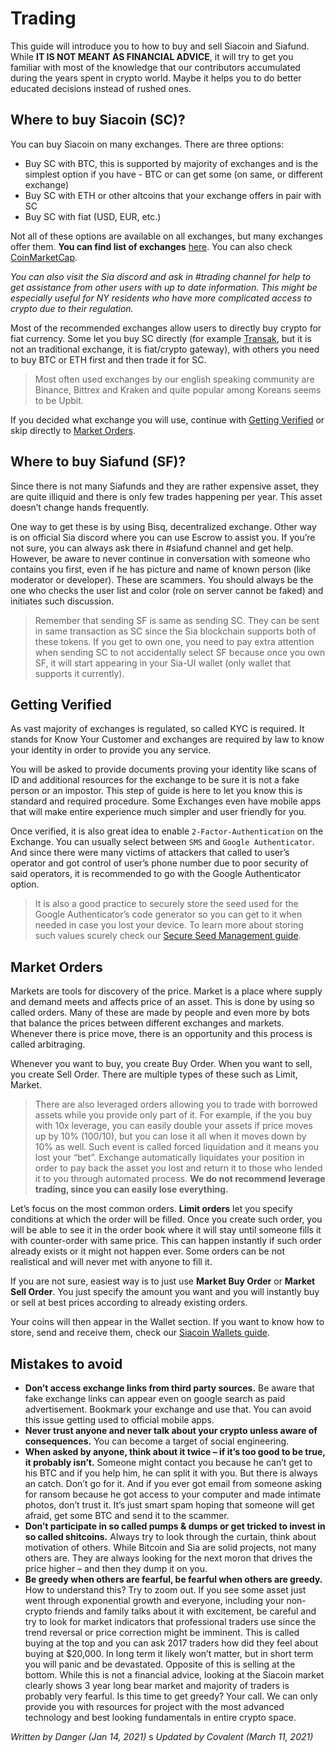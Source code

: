 # Trading
This guide will introduce you to how to buy and sell Siacoin and Siafund. While **IT IS NOT MEANT AS FINANCIAL ADVICE**, it will try to get you familiar with most of the knowledge that our contributors accumulated during the years spent in crypto world. Maybe it helps you to do better educated decisions instead of rushed ones.

## Where to buy Siacoin (SC)?
You can buy Siacoin on many exchanges. There are three options:

- Buy SC with BTC, this is supported by majority of exchanges and is the simplest option if you have - BTC or can get some (on same, or different exchange)
- Buy SC with ETH or other altcoins that your exchange offers in pair with SC
- Buy SC with fiat (USD, EUR, etc.)

Not all of these options are available on all exchanges, but many exchanges offer them. **You can find list of exchanges** [here](https://airtable.com/shrq4MSLNxinvnaR7/tblBYpPz8NRekRYGx). You can also check [CoinMarketCap](https://coinmarketcap.com/currencies/siacoin/markets/).

*You can also visit the Sia discord and ask in #trading channel for help to get assistance from other users with up to date information. This might be especially useful for NY residents who have more complicated access to crypto due to their regulation.*

Most of the recommended exchanges allow users to directly buy crypto for fiat currency. Some let you buy SC directly (for example [Transak](https://transak.com/), but it is not an traditional exchange, it is fiat/crypto gateway), with others you need to buy BTC or ETH first and then trade it for SC.

>Most often used exchanges by our english speaking community are Binance, Bittrex and Kraken and quite popular among Koreans seems to be Upbit.

If you decided what exchange you will use, continue with [Getting Verified](/trading/getting-verified) or skip directly to [Market Orders](/trading/market-orders/index.html).

## Where to buy Siafund (SF)?
Since there is not many Siafunds and they are rather expensive asset, they are quite illiquid and there is only few trades happening per year. This asset doesn’t change hands frequently.

One way to get these is by using Bisq, decentralized exchange. Other way is on official Sia discord where you can use Escrow to assist you. If you’re not sure, you can always ask there in #siafund channel and get help. However, be aware to never continue in conversation with someone who contains you first, even if he has picture and name of known person (like moderator or developer). These are scammers. You should always be the one who checks the user list and color (role on server cannot be faked) and initiates such discussion.

>Remember that sending SF is same as sending SC. They can be sent in same transaction as SC since the Sia blockchain supports both of these tokens. If you get to own one, you need to pay extra attention when sending SC to not accidentally select SF because once you own SF, it will start appearing in your Sia-UI wallet (only wallet that supports it currently).

## Getting Verified
As vast majority of exchanges is regulated, so called KYC is required. It stands for Know Your Customer and exchanges are required by law to know your identity in order to provide you any service.

You will be asked to provide documents proving your identity like scans of ID and additional resources for the exchange to be sure it is not a fake person or an impostor. This step of guide is here to let you know this is standard and required procedure. Some Exchanges even have mobile apps that will make entire experience much simpler and user friendly for you.

Once verified, it is also great idea to enable `2-Factor-Authentication` on the Exchange. You can usually select between `SMS` and `Google Authenticator`. And since there were many victims of attackers that called to user’s operator and got control of user’s phone number due to poor security of said operators, it is recommended to go with the Google Authenticator option.

>It is also a good practice to securely store the seed used for the Google Authenticator’s code generator so you can get to it when needed in case you lost your device. To learn more about storing such values scurely check our [Secure Seed Management guide](/sia/seed-management/index.html).

## Market Orders
Markets are tools for discovery of the price. Market is a place where supply and demand meets and affects price of an asset. This is done by using so called orders. Many of these are made by people and even more by bots that balance the prices between different exchanges and markets. Whenever there is price move, there is an opportunity and this process is called arbitraging.

Whenever you want to buy, you create Buy Order. When you want to sell, you create Sell Order. There are multiple types of these such as Limit, Market.

>There are also leveraged orders allowing you to trade with borrowed assets while you provide only part of it. For example, if the you buy with 10x leverage, you can easily double your assets if price moves up by 10% (100/10), but you can lose it all when it moves down by 10% as well. Such event is called forced liquidation and it means you lost your “bet”. Exchange automatically liquidates your position in order to pay back the asset you lost and return it to those who lended it to you through automated process. **We do not recommend leverage trading, since you can easily lose everything.**

Let’s focus on the most common orders. **Limit orders** let you specify conditions at which the order will be filled. Once you create such order, you will be able to see it in the order book where it will stay until someone fills it with counter-order with same price. This can happen instantly if such order already exists or it might not happen ever. Some orders can be not realistical and will never met with anyone to fill it.

If you are not sure, easiest way is to just use **Market Buy Order** or **Market Sell Order**. You just specify the amount you want and you will instantly buy or sell at best prices according to already existing orders.

Your coins will then appear in the Wallet section. If you want to know how to store, send and receive them, check our [Siacoin Wallets guide](/sia/trading/index.html).

## Mistakes to avoid
- **Don’t access exchange links from third party sources.** Be aware that fake exchange links can appear even on google search as paid advertisement. Bookmark your exchange and use that. You can avoid this issue getting used to official mobile apps.
- **Never trust anyone and never talk about your crypto unless aware of consequences.** You can become a target of social engineering.
- **When asked by anyone, think about it twice – if it’s too good to be true, it probably isn’t.** Someone might contact you because he can’t get to his BTC and if you help him, he can split it with you. But there is always an catch. Don’t go for it. And if you ever got email from someone asking for ransom because he got access to your computer and made intimate photos, don’t trust it. It’s just smart spam hoping that someone will get afraid, get some BTC and send it to the scammer.
- **Don’t participate in so called pumps & dumps or get tricked to invest in so called shitcoins.** Always try to look through the curtain, think about motivation of others. While Bitcoin and Sia are solid projects, not many others are. They are always looking for the next moron that drives the price higher – and then they dump it on you.
- **Be greedy when others are fearful, be fearful when others are greedy.** How to understand this? Try to zoom out. If you see some asset just went through exponential growth and everyone, including your non-crypto friends and family talks about it with excitement, be careful and try to look for market indicators that professional traders use since the trend reversal or price correction might be imminent. This is called buying at the top and you can ask 2017 traders how did they feel about buying at $20,000. In long term it likely won’t matter, but in short term you will panic and be devastated. Opposite of this is selling at the bottom. While this is not a financial advice, looking at the Siacoin market clearly shows 3 year long bear market and majority of traders is probably very fearful. Is this time to get greedy? Your call. We can only provide you with resources for project with the most advanced technology and best looking fundamentals in entire crypto space.

*Written by Danger (Jan 14, 2021)*  s
*Updated by Covalent (March 11, 2021)*
